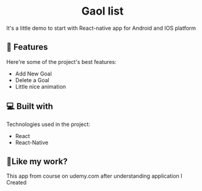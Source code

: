 <h1 align="center" id="title">Gaol list</h1>

<p id="description">It's a little demo to start with React-native app for Android and IOS platform</p>

  
  
<h2>🧐 Features</h2>

Here're some of the project's best features:

*   Add New Goal
*   Delete a Goal
*   Little nice animation

  
  
<h2>💻 Built with</h2>

Technologies used in the project:

*   React
*   React-Native

<h2>💖Like my work?</h2>

This app from course on udemy.com after understanding application I Created
